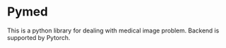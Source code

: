 # Pymed

This is a python library for dealing with medical image problem. Backend is supported by Pytorch. 
